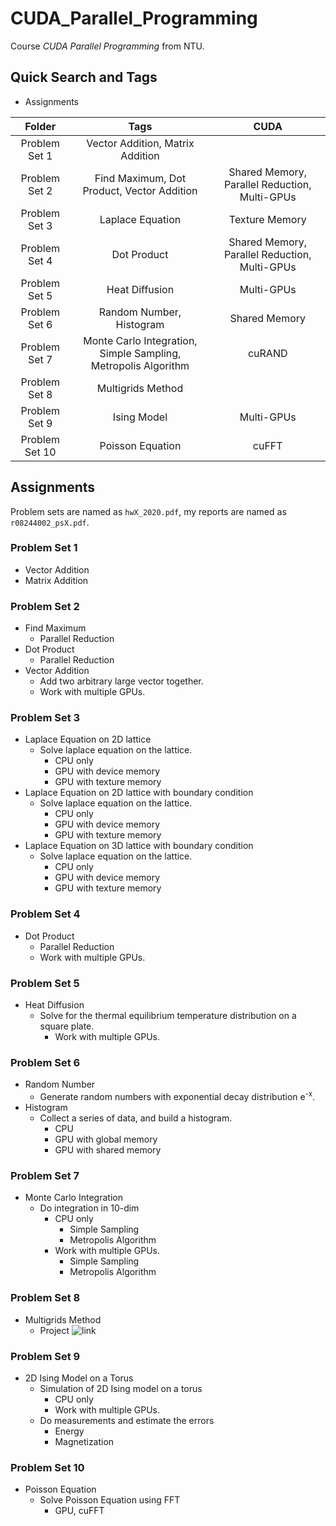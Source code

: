 # CUDA_Parallel_Programming
Course _CUDA Parallel Programming_ from NTU.

## Quick Search and Tags

* Assignments

|     Folder     |                              Tags                              |                      CUDA                     |
|:--------------:|:--------------------------------------------------------------:|:---------------------------------------------:|
|  Problem Set 1 |                Vector Addition, Matrix Addition                |                                               |
|  Problem Set 2 |           Find Maximum, Dot Product, Vector Addition           | Shared Memory, Parallel Reduction, Multi-GPUs |
|  Problem Set 3 |                        Laplace Equation                        |                 Texture Memory                |
|  Problem Set 4 |                           Dot Product                          | Shared Memory, Parallel Reduction, Multi-GPUs |
|  Problem Set 5 |                         Heat Diffusion                         |                   Multi-GPUs                  |
| Problem Set 6  |                    Random Number, Histogram                    |                 Shared Memory                 |
| Problem Set 7  | Monte Carlo Integration, Simple Sampling, Metropolis Algorithm |                     cuRAND                    |
| Problem Set 8  |                        Multigrids Method                       |                                               |
| Problem Set 9  |                           Ising Model                          |                   Multi-GPUs                  |
| Problem Set 10 |                        Poisson Equation                        |                     cuFFT                     |

## Assignments
Problem sets are named as `hwX_2020.pdf`, my reports are named as `r08244002_psX.pdf`.

### Problem Set 1
* Vector Addition
* Matrix Addition

### Problem Set 2
* Find Maximum
  * Parallel Reduction
* Dot Product
  * Parallel Reduction
* Vector Addition
  * Add two arbitrary large vector together.
  * Work with multiple GPUs.

### Problem Set 3
* Laplace Equation on 2D lattice
  * Solve laplace equation on the lattice.
    * CPU only
    * GPU with device memory
    * GPU with texture memory
* Laplace Equation on 2D lattice with boundary condition
  * Solve laplace equation on the lattice.
    * CPU only
    * GPU with device memory
    * GPU with texture memory
* Laplace Equation on 3D lattice with boundary condition
  * Solve laplace equation on the lattice.
    * CPU only
    * GPU with device memory
    * GPU with texture memory

### Problem Set 4
* Dot Product
  * Parallel Reduction
  * Work with multiple GPUs.

### Problem Set 5
* Heat Diffusion
  * Solve for the thermal equilibrium temperature distribution on a square plate.
    * Work with multiple GPUs.

### Problem Set 6
* Random Number
  * Generate random numbers with exponential decay distribution e<sup>-x</sup>.
* Histogram
  * Collect a series of data, and build a histogram.
    * CPU
    * GPU with global memory
    * GPU with shared memory

### Problem Set 7
* Monte Carlo Integration
  * Do integration in 10-dim
    * CPU only
      * Simple Sampling
      * Metropolis Algorithm
    * Work with multiple GPUs.
      * Simple Sampling
      * Metropolis Algorithm

### Problem Set 8
* Multigrids Method
  * Project ![link](https://github.com/cindytsai/multigrid_poisson_solver)

### Problem Set 9
* 2D Ising Model on a Torus
  * Simulation of 2D Ising model on a torus
    * CPU only
    * Work with multiple GPUs.
  * Do measurements and estimate the errors
    * Energy
    * Magnetization

### Problem Set 10
* Poisson Equation
  * Solve Poisson Equation using FFT
    * GPU, cuFFT
